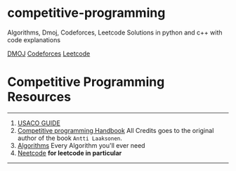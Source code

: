 # competitive-programming
Algorithms, Dmoj, Codeforces, Leetcode Solutions in python and c++ with code explanations  

[DMOJ](https://dmoj.ca/user/advayc)
[Codeforces](https://codeforces.com/profile/advayc)
[Leetcode](https://leetcode.com/u/advayc)

# Competitive Programming Resources
****
1. [USACO GUIDE](https://usaco.guide/general/intro-cp)
2. [Competitive programming Handbook](https://cses.fi/book/book.pdf) All Credits goes to the original author of the book `Antti Laaksonen`.
3. [Algorithms](https://github.com/TheAlgorithms) Every Algorithm you'll ever need
4. [Neetcode](https://neetcode.io/) **for leetcode in particular**
****
